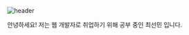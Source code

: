 ![header](https://capsule-render.vercel.app/api?type=wave&color=auto&height=300&section=header&text=capsule%20render&fontSize=90)

안녕하세요! 저는 웹 개발자로 취업하기 위해 공부 중인 최선민 입니다.

<!--
**choeseonmin/choeseonmin** is a ✨ _special_ ✨ repository because its `README.md` (this file) appears on your GitHub profile.

Here are some ideas to get you started:

- 🔭 I’m currently working on ...
- 🌱 I’m currently learning ...
- 👯 I’m looking to collaborate on ...
- 🤔 I’m looking for help with ...
- 💬 Ask me about ...
- 📫 How to reach me: ...
- 😄 Pronouns: ...
- ⚡ Fun fact: ...
-->
